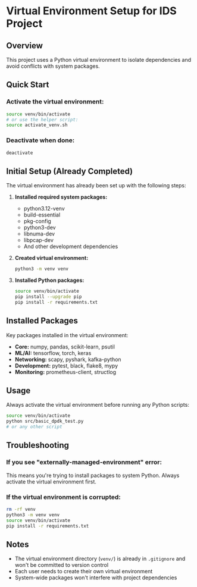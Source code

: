 # Virtual Environment Setup for IDS Project

## Overview
This project uses a Python virtual environment to isolate dependencies and avoid conflicts with system packages.

## Quick Start

### Activate the virtual environment:
```bash
source venv/bin/activate
# or use the helper script:
source activate_venv.sh
```

### Deactivate when done:
```bash
deactivate
```

## Initial Setup (Already Completed)

The virtual environment has already been set up with the following steps:

1. **Installed required system packages:**
   - python3.12-venv
   - build-essential
   - pkg-config
   - python3-dev
   - libnuma-dev
   - libpcap-dev
   - And other development dependencies

2. **Created virtual environment:**
   ```bash
   python3 -m venv venv
   ```

3. **Installed Python packages:**
   ```bash
   source venv/bin/activate
   pip install --upgrade pip
   pip install -r requirements.txt
   ```

## Installed Packages

Key packages installed in the virtual environment:
- **Core:** numpy, pandas, scikit-learn, psutil
- **ML/AI:** tensorflow, torch, keras
- **Networking:** scapy, pyshark, kafka-python
- **Development:** pytest, black, flake8, mypy
- **Monitoring:** prometheus-client, structlog

## Usage

Always activate the virtual environment before running any Python scripts:

```bash
source venv/bin/activate
python src/basic_dpdk_test.py
# or any other script
```

## Troubleshooting

### If you see "externally-managed-environment" error:
This means you're trying to install packages to system Python. Always activate the virtual environment first.

### If the virtual environment is corrupted:
```bash
rm -rf venv
python3 -m venv venv
source venv/bin/activate
pip install -r requirements.txt
```

## Notes

- The virtual environment directory (`venv/`) is already in `.gitignore` and won't be committed to version control
- Each user needs to create their own virtual environment
- System-wide packages won't interfere with project dependencies

